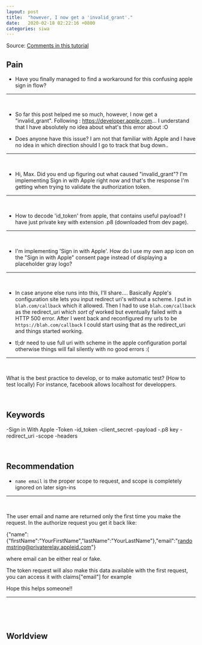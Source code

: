 ```yaml
---
layout: post
title:  "however, I now get a 'invalid_grant'."
date:   2020-02-18 02:22:16 +0800
categories: siwa
---
```



Source: [Comments in this tutorial](https://developer.okta.com/blog/2019/06/04/what-the-heck-is-sign-in-with-apple)

## Pain

- Have you finally managed to find a workaround for this confusing apple sign in flow?

----
&nbsp;

- So far this post helped me so much, however, I now get a "invalid_grant". Following : https://developer.apple.com... I understand that I have absolutely no idea about what's this error about :O

- Does anyone have this issue? I am not that familiar with Apple and I have no idea in which direction should I go to track that bug down..

---
&nbsp;
- Hi, Max. Did you end up figuring out what caused "invalid_grant"? I'm implementing Sign in with Apple right now and that's the response I'm getting when trying to validate the authorization token.

----
&nbsp;

- How to decode 'id_token' from apple, that contains useful payload? I have just private key with extension .p8 (downloaded from dev page).

---
&nbsp;
- I'm implementing 'Sign in with Apple'. How do I use my own app icon on the "Sign in with Apple" consent page instead of displaying a placeholder gray logo?

---
&nbsp;

- In case anyone else runs into this, I'll share.... Basically Apple's configuration site lets you input redirect uri's without a scheme. I put in `blah.com/callback` which it allowed. Then I had to use `blah.com/callback` as the redirect_uri which _sort of_ worked but eventually failed with a HTTP 500 error. After I went back and reconfigured my urls to be `https://blah.com/callback` I could start using that as the redirect_uri and things started working.

- tl;dr need to use full uri with scheme in the apple configuration portal otherwise things will fail silently with no good errors :(

---
&nbsp;

What is the best practice to develop, or to make automatic test?  (How to test locally)
For instance, facebook allows localhost for developpers.

&nbsp;  

## Keywords
-Sign in With Apple
-Token
-id_token
-client_secret
-payload
-.p8 key
-redirect_uri
-scope
-headers



&nbsp;  

## Recommendation

 - `name email` is the proper scope to request, and scope is completely ignored on later sign-ins

 ----
 &nbsp;

The user email and name are returned only the first time you make the request. In the authorize request you get it back like:

{"name":{"firstName":"YourFirstName","lastName":"YourLastName"},"email":"randomstring@privaterelay.appleid.com"}

where email can be either real or fake.

The token request will also make this data available with the first request, you can access it with claims["email"] for example

Hope this helps someone!!

----
&nbsp;


&nbsp;

## Worldview

&nbsp;